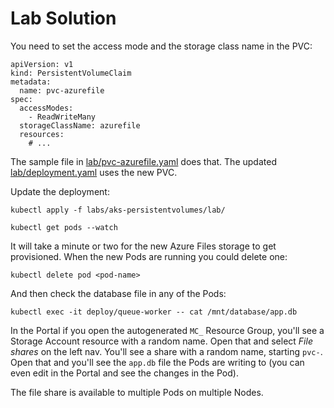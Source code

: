 # Lab Solution

You need to set the access mode and the storage class name in the PVC:

```
apiVersion: v1
kind: PersistentVolumeClaim
metadata:
  name: pvc-azurefile
spec:
  accessModes:
    - ReadWriteMany
  storageClassName: azurefile
  resources:
    # ...
```

The sample file in [lab/pvc-azurefile.yaml](./lab/pvc-azurefile.yaml) does that. The updated [lab/deployment.yaml](./lab/deployment.yaml) uses the new PVC.

Update the deployment:

```
kubectl apply -f labs/aks-persistentvolumes/lab/

kubectl get pods --watch
```

It will take a minute or two for the new Azure Files storage to get provisioned. When the new Pods are running you could delete one:

```
kubectl delete pod <pod-name>
```

And then check the database file in any of the Pods:

```
kubectl exec -it deploy/queue-worker -- cat /mnt/database/app.db
```

In the Portal if you open the autogenerated `MC_` Resource Group, you'll see a Storage Account resource with a random name. Open that and select _File shares_ on the left nav. You'll see a share with a random name, starting `pvc-`. Open that and you'll see the `app.db` file the Pods are writing to (you can even edit in the Portal and see the changes in the Pod).

The file share is available to multiple Pods on multiple Nodes.